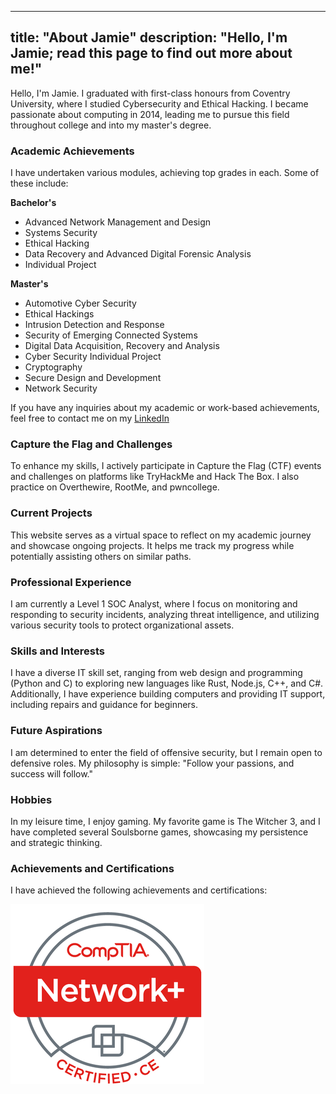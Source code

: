 
---
title: "About Jamie" 
description: "Hello, I'm Jamie; read this page to find out more about me!"
---

Hello, I'm Jamie. I graduated with first-class honours from Coventry University, where I studied Cybersecurity and Ethical Hacking. I became passionate about computing in 2014, leading me to pursue this field throughout college and into my master's degree.

### Academic Achievements
I have undertaken various modules, achieving top grades in each. Some of these include:

__Bachelor's__
- Advanced Network Management and Design
- Systems Security
- Ethical Hacking
- Data Recovery and Advanced Digital Forensic Analysis
- Individual Project
  
__Master's__
- Automotive Cyber Security
- Ethical Hackings
- Intrusion Detection and Response
- Security of Emerging Connected Systems
- Digital Data Acquisition, Recovery and Analysis
- Cyber Security Individual Project
- Cryptography
- Secure Design and Development
- Network Security

If you have any inquiries about my academic or work-based achievements, feel free to contact me on my [LinkedIn](https://www.linkedin.com/in/jamie-gunner/)

### Capture the Flag and Challenges
To enhance my skills, I actively participate in Capture the Flag (CTF) events and challenges on platforms like TryHackMe and Hack The Box. I also practice on Overthewire, RootMe, and pwncollege.

### Current Projects
This website serves as a virtual space to reflect on my academic journey and showcase ongoing projects. It helps me track my progress while potentially assisting others on similar paths.

### Professional Experience
I am currently a Level 1 SOC Analyst, where I focus on monitoring and responding to security incidents, analyzing threat intelligence, and utilizing various security tools to protect organizational assets.

### Skills and Interests
I have a diverse IT skill set, ranging from web design and programming (Python and C) to exploring new languages like Rust, Node.js, C++, and C#. Additionally, I have experience building computers and providing IT support, including repairs and guidance for beginners.

### Future Aspirations
I am determined to enter the field of offensive security, but I remain open to defensive roles. My philosophy is simple: "Follow your passions, and success will follow."

### Hobbies
In my leisure time, I enjoy gaming. My favorite game is The Witcher 3, and I have completed several Soulsborne games, showcasing my persistence and strategic thinking.

### Achievements and Certifications 
I have achieved the following achievements and certifications:

[![CompTIA Network+ ce Certification](N+.png)](https://www.credly.com/badges/5642430e-4056-4d0e-a03a-8f25d22be8a7)












